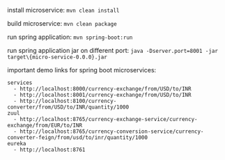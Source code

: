 install microservice:
	`mvn clean install`
	
build microservice:
    `mvn clean package`

run spring application:
	`mvn spring-boot:run`
	
run spring application jar on different port:
	`java -Dserver.port=8001 -jar target\{micro-service-0.0.0}.jar`


important demo links for spring boot microservices:

	services
	  - http://localhost:8000/currency-exchange/from/USD/to/INR
	  - http://localhost:8001/currency-exchange/from/USD/to/INR
	  - http://localhost:8100/currency-converter/from/USD/to/INR/quantity/1000
	zuul
	  - http://localhost:8765/currency-exchange-service/currency-exchange/from/EUR/to/INR
	  - http://localhost:8765/currency-conversion-service/currency-converter-feign/from/usd/to/inr/quantity/1000
	eureka
	  - http://localhost:8761
